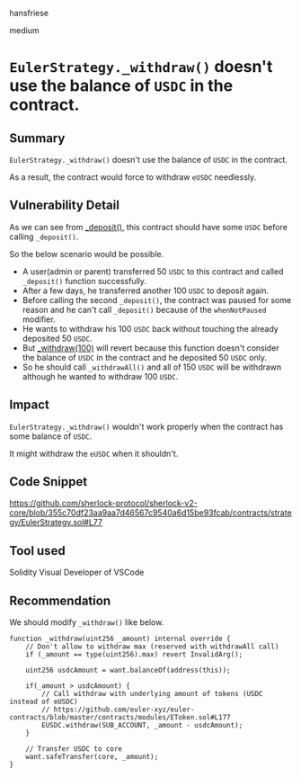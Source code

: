 hansfriese

medium

# `EulerStrategy._withdraw()` doesn't use the balance of `USDC` in the contract.

## Summary
`EulerStrategy._withdraw()` doesn't use the balance of `USDC` in the contract.

As a result, the contract would force to withdraw `eUSDC` needlessly.


## Vulnerability Detail
As we can see from [_deposit()](https://github.com/sherlock-protocol/sherlock-v2-core/blob/355c70df23aa9aa7d46567c9540a6d15be93fcab/contracts/strategy/EulerStrategy.sol#L51), this contract should have some `USDC` before calling `_deposit()`.

So the below scenario would be possible.
- A user(admin or parent) transferred 50 `USDC` to this contract and called `_deposit()` function successfully.
- After a few days, he transferred another 100 `USDC` to deposit again.
- Before calling the second `_deposit()`, the contract was paused for some reason and he can't call `_deposit()` because of the `whenNotPaused` modifier.
- He wants to withdraw his 100 `USDC` back without touching the already deposited 50 `USDC`.
- But [_withdraw(100)](https://github.com/sherlock-protocol/sherlock-v2-core/blob/355c70df23aa9aa7d46567c9540a6d15be93fcab/contracts/strategy/EulerStrategy.sol#L77) will revert because this function doesn't consider the balance of `USDC` in the contract and he deposited 50 `USDC` only.
- So he should call `_withdrawAll()` and all of 150 `USDC` will be withdrawn although he wanted to withdraw 100 `USDC`.


## Impact
`EulerStrategy._withdraw()` wouldn't work properly when the contract has some balance of `USDC`.

It might withdraw the `eUSDC` when it shouldn't.


## Code Snippet
https://github.com/sherlock-protocol/sherlock-v2-core/blob/355c70df23aa9aa7d46567c9540a6d15be93fcab/contracts/strategy/EulerStrategy.sol#L77


## Tool used
Solidity Visual Developer of VSCode


## Recommendation
We should modify `_withdraw()` like below.

```
function _withdraw(uint256 _amount) internal override {
    // Don't allow to withdraw max (reserved with withdrawAll call)
    if (_amount == type(uint256).max) revert InvalidArg();

    uint256 usdcAmount = want.balanceOf(address(this));

    if(_amount > usdcAmount) {
        // Call withdraw with underlying amount of tokens (USDC instead of eUSDC)
        // https://github.com/euler-xyz/euler-contracts/blob/master/contracts/modules/EToken.sol#L177
        EUSDC.withdraw(SUB_ACCOUNT, _amount - usdcAmount);
    }

    // Transfer USDC to core
    want.safeTransfer(core, _amount);
}
```